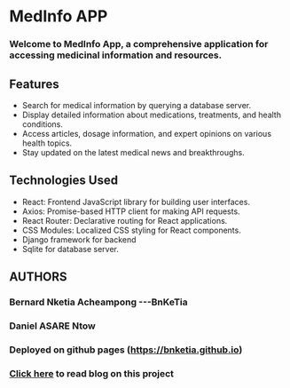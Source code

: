 # MedInfo APP
### Welcome to MedInfo App, a comprehensive application for accessing medicinal information and resources.

## Features
* Search for medical information by querying a database server.
* Display detailed information about medications, treatments, and health conditions.
* Access articles, dosage information, and expert opinions on various health topics.
* Stay updated on the latest medical news and breakthroughs.

## Technologies Used
* React: Frontend JavaScript library for building user interfaces.
* Axios: Promise-based HTTP client for making API requests.
* React Router: Declarative routing for React applications.
* CSS Modules: Localized CSS styling for React components.
* Django framework for backend
* Sqlite for database server.


## AUTHORS
### Bernard Nketia Acheampong ---BnKeTia
### Daniel ASARE Ntow

### Deployed on github pages (https://bnketia.github.io)
### [Click here](https://medium.com/@bernardnketia51/medinfo-app-e302241be083) to read blog on this project
